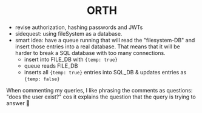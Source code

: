 <h1 align="center">ORTH</h1>

- revise authorization, hashing passwords and JWTs
- sidequest: using fileSystem as a database.
- smart idea: have a queue running that will read the "filesystem-DB" and insert those entries into a real database. That means that it will be harder to break a SQL database with too many connections.
  - insert into FILE_DB with `{temp: true}`
  - queue reads FILE_DB
  - inserts all `{temp: true}` entries into SQL_DB & updates entries as `{temp: false}`

When commenting my queries, I like phrasing the comments as questions: "does the user exist?" cos it explains the question that the query is trying to answer 💁